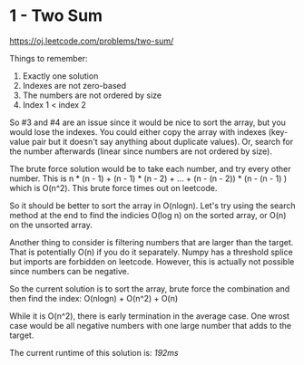 # 1 - Two Sum
https://oj.leetcode.com/problems/two-sum/

Things to remember:
1. Exactly one solution
2. Indexes are not zero-based
3. The numbers are not ordered by size
4. Index 1 < index 2

So #3 and #4 are an issue since it would be nice to sort the array, but you would lose the indexes.  You could either copy the array with indexes (key-value pair but it doesn't say anything about duplicate values).  Or, search for the number afterwards (linear since numbers are not ordered by size).

The brute force solution would be to take each number, and try every other number.  This is n * (n - 1) + (n - 1) * (n - 2) + ... + (n - (n - 2)) * (n - (n - 1) ) which is O(n^2).  This brute force times out on leetcode.

So it should be better to sort the array in O(nlogn).  Let's try using the search method at the end to find the indicies O(log n) on the sorted array, or O(n) on the unsorted array. 

Another thing to consider is filtering numbers that are larger than the target.  That is potentially O(n) if you do it separately.  Numpy has a threshold splice but imports are forbidden on leetcode.  However, this is actually not possible since numbers can be negative.

So the current solution is to sort the array, brute force the combination and then find the index:
O(nlogn) + O(n^2) + O(n)

While it is O(n^2), there is early termination in the average case.  One wrost case would be all negative numbers with one large number that adds to the target.

The current runtime of this solution is: *192ms*
